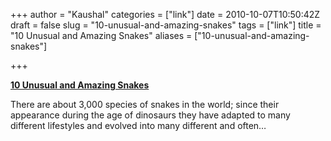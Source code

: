 +++
author = "Kaushal"
categories = ["link"]
date = 2010-10-07T10:50:42Z
draft = false
slug = "10-unusual-and-amazing-snakes"
tags = ["link"]
title = "10 Unusual and Amazing Snakes"
aliases = ["10-unusual-and-amazing-snakes"]

+++

**[10 Unusual and Amazing
Snakes](http://listverse.com/2010/10/06/10-unusual-and-amazing-snakes/)**

There are about 3,000 species of snakes in the world; since their
appearance during the age of dinosaurs they have adapted to many
different lifestyles and evolved into many different and often…
